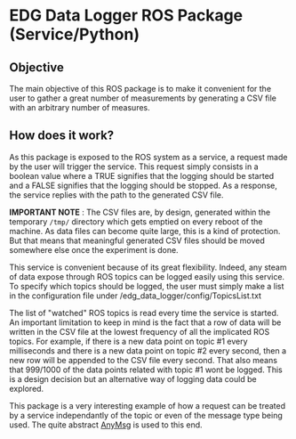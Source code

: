 # EDG Data Logger ROS Package (Service/Python)

## Objective
The main objective of this ROS package is to make it convenient for the user to gather a great number of measurements by generating a CSV file with an arbitrary number of measures.

## How does it work?
As this package is exposed to the ROS system as a service, a request made by the user will trigger the service. This request simply consists in a boolean value where a TRUE signifies that the logging should be started and a FALSE signifies that the logging should be stopped. As a response, the service replies with the path to the generated CSV file.

**IMPORTANT NOTE** : The CSV files are, by design, generated within the temporary `/tmp/` directory which gets emptied on every reboot of the machine. As data files can become quite large, this is a kind of protection. But that means that meaningful generated CSV files should be moved somewhere else once the experiment is done.

This service is convenient because of its great flexibility. Indeed, any steam of data expose through ROS topics can be logged easily using this service. To specify which topics should be logged, the user must simply make a list in the configuration file under /edg_data_logger/config/TopicsList.txt

The list of "watched" ROS topics is read every time the service is started. An important limitation to keep in mind is the fact that a row of data will be written in the CSV file at the lowest frequency of all the implicated ROS topics. For example, if there is a new data point on topic #1 every milliseconds and there is a new data point on topic #2 every second, then a new row will be appended to the CSV file every second. That also means that 999/1000 of the data points related with topic #1 wont be logged. This is a design decision but an alternative way of logging data could be explored.

This package is a very interesting example of how a request can be treated by a service independantly of the topic or even of the message type being used. The quite abstract [AnyMsg](http://docs.ros.org/api/rospy/html/rospy.msg.AnyMsg-class.html) is used to this end.
